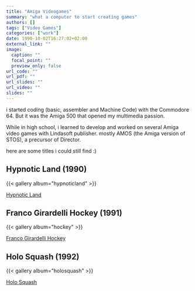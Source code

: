 ```yaml
---
title: "Amiga Videogames"
summary: "what a computer to start creating games"
authors: []
tags: ["Video Games"]
categories: ["work"]
date: 1990-10-02T16:27:02+02:00
external_link: ""
image:
  caption: ""
  focal_point: ""
  preview_only: false
url_code: ""
url_pdf: ""
url_slides: ""
url_video: ""
slides: ""
---
```


i started coding (basic, assembler and Machine Code) with the Commodore 64.
But it was the Amiga 500 that opened my multimedia passion.

While in high school, i learned to develop and worked on several Amiga video games with Lindasoft publisher.
mostly AMOS (the Amiga version of STOS), a precursor of Director.

here are some titles i could still find :)

## Hypnotic Land (1990)
{{< gallery album="hypnoticland" >}}

<a href="http://hol.abime.net/5257">Hypnotic Land</a>

## Franco Girardelli Hockey (1991)
{{< gallery album="hockey" >}}

<a href="http://www.lemonamiga.com/games/details.php?id=3510">Franco Girardelli Hockey</a>

## Holo Squash (1992)
{{< gallery album="holosquash" >}}

<a href="http://www.lemonamiga.com/games/details.php?id=3206">Holo Squash</a>
